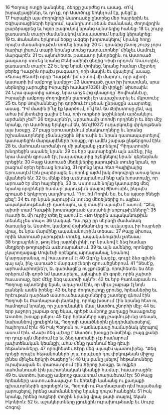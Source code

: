 16 Պօղոսը ոտքի կանգնեց, ձեռքը շարժեց ու ասաց. «Ո՛վ իսրայէլացիներ, եւ դո՛ւք, որ Աստծուց երկնչում էք, լսեցէ՛ք. 17 Իսրայէլի այս ժողովրդի Աստուածը ընտրեց մեր հայրերին եւ Եգիպտացիների երկրում, պանդխտութեան ժամանակ, ժողովրդին բարձրացրեց եւ հզօր բազուկով նրանց այնտեղից հանեց: 18 Եւ շուրջ քառասուն տարի ժամանակով անապատում նրանց կերակրեց: 19 Եւ Քանանու երկրում եօթը ազգեր խորտակելով՝ նրանց հողը որպէս ժառանգութիւն տուեց նրանց: 20 Եւ դրանից յետոյ շուրջ չորս հարիւր յիսուն տարի նրանց տուեց դատաւորներ՝ մինչեւ Սամուէլ մարգարէն: 21 Եւ այնուհետեւ թագաւոր խնդրեցին. ու Աստուած թագաւոր տուեց նրանց Բենիամինի ցեղից Կիսի որդուն՝ Սաւուղին, քառասուն տարի: 22 Եւ երբ նրան փոխեց, նրանց համար մէջտեղ բերեց Դաւթին որպէս թագաւոր, որի մասին եւ վկայելով՝ ասաց. «Գտայ Յեսսէի որդի Դաւթին՝ իմ սրտով մի մարդու, որը պիտի կատարի իմ ամբողջ կամքը»: 23 Աստուած, ըստ իր խոստման, սրա սերնդից յարուցեց Իսրայէլի համար(1036) մի փրկչի՝ Յիսուսին: 24 Նրա գալստից առաջ, նրա առջեւից գնացողը՝ Յովհաննէսը, Իսրայէլի ամբողջ ժողովրդին քարոզել էր ապաշխարել եւ մկրտուել: 25 Եւ երբ Յովհաննէսը իր գործունէութեան ընթացքն աւարտեց, ասաց. “Իմ մասին ի՞նչ էք կարծում, ո՞վ եմ. ես Քրիստոսը չեմ, այլ ահա իմ յետեւից գալիս է նա, որի ոտքերի կօշիկներն արձակելու արժանի չեմ”: 26 Եղբայրնե՛ր, Աբրահամի տոհմի որդինե՛ր եւ ձեր մէջ նրանք, որ Աստծուց երկնչում են, ձե՛զ(1037) ուղարկուեց փրկութեան այս խօսքը. 27 բայց Երուսաղէմում բնակուողները եւ նրանց իշխանաւորները չճանաչեցին Յիսուսին եւ նրան դատապարտելով՝ կատարեցին մարգարէների խօսքը, որ ամէն շաբաթ ընթերցում էին: 28 Եւ մահուան արժանի ոչ մի յանցանք չգտնելով՝ Պիղատոսին խնդրեցին սպանել նրան: 29 Եւ երբ կատարեցին այն ամէնը, ինչ նրա մասին գրուած էր, խաչափայտից իջեցնելով նրան՝ գերեզման դրեցին: 30 Բայց Աստուած մեռելներից յարութիւն տուեց նրան, որ բազում օրեր երեւաց նրանց, 31 որոնք նրա հետ Գալիլիայից Երուսաղէմ էին բարձրացել եւ որոնք այժմ իսկ ժողովրդի առաջ նրա վկաներն են: 32 Եւ մենք ձեզ աւետարանում ենք այն խոստումը, որ արուած էր մեր հայրերին, 33 եւ Աստուած նոյնը կատարեց մեզ՝ նրանց որդիների համար՝ յարութիւն տալով Յիսուսին, ինչպէս գրուած է երկրորդ սաղմոսում.
“Դու իմ Որդին ես,
եւ ես այսօր ծնեցի քեզ”:
34 Եւ որ նրան յարութիւն տուեց մեռելներից ու այլեւս ապականութեան չի դառնալու, այդ մասին այսպէս է ասում.
“Ձեզ պիտի տամ
Դաւթին խոստացուած վստահելի սրբութիւնները”:
35 Ուստի եւ մի ուրիշ տեղ էլ ասում է.
«Քո Սրբին ապականութիւն տեսնել չես տայ»:
36 Սակայն Դաւիթը իր սերնդի ժամանակ ծառայեց եւ Աստծու կամքով վախճանուեց ու աւելացաւ իր հայրերի վրայ, եւ նրա մարմինը ապականութիւն տեսաւ: 37 Բայց Յիսուս, որին Աստուած յարութիւն տուեց, ապականութիւն չտեսաւ: 38 Եղբայրնե՛ր, թող ձեզ յայտնի լինի, որ նրանով է ձեզ համար մեղքերի թողութիւն աւետարանւում. 39 եւ այն ամենից, որոնցից չկարողացաք Մովսէսի օրէնքով արդարանալ, նրանով կ՚արդարանայ, ով հաւատում է: 40 Զգո՛յշ կացէք, գուցէ ձեր գլխին գայ այն, ինչ ասուած է մարգարէների գրուածքներում.
41 “Տեսէ՛ք, արհամարհողնե՛ր,
եւ զարմացէ՛ք ու չքուեցէ՛ք.
որովհետեւ ես ձեր օրերում մի գործ եմ կատարելու,
այնպիսի մի գործ, որին չպիտի հաւատաք,
եթէ մէկը ձեզ պատմի այն”»:
42 Եւ երբ Բառնաբասն ու Պօղոսը այնտեղից ելան, աղաչում էին, որ միւս շաբաթ էլ նոյն բաներն ասեն իրենց: 43 Եւ երբ ժողովուրդը ցրուեց, հրեաներից եւ հրէութան դարձած աստուածապաշտներից շատերը գնում էին Պօղոսի եւ Բառնաբասի յետեւից, որոնք խօսում էին նրանց հետ ու համոզում նրանց, որ շարունակեն մնալ Աստծու շնորհի մէջ: 44 Եւ երբ յաջորդ շաբաթ օրը եկաւ, գրեթէ ամբողջ քաղաքը հաւաքուեց Աստծու խօսքը լսելու: 45 Երբ հրեաները այդ բազմութիւնը տեսան, նախանձով լցուեցին եւ, Պօղոսի ասածներին ընդդիմախօսելով, հայհոյում էին: 46 Իսկ Պօղոսն ու Բառնաբասը համարձակ կերպով ասում էին. «Նախ ձեզ պէտք է Աստծու խօսքը խօսէինք. բայց քանի որ դուք այն մերժում էք եւ ձեզ արժանի չէք համարում յաւիտենական կեանքի, ահա մենք դառնում ենք դէպի հեթանոսները. 47 որովհետեւ Տէրը մեզ այսպէս պատուիրեց.
“Քեզ դրեցի որպէս հեթանոսների լոյս,
որպէսզի դու փրկութեան միջոց լինես
մինչեւ երկրի ծագերը”»:
48 Այս բանը լսելով՝ հեթանոսները ուրախացան եւ փառաւորում էին Տիրոջ խօսքը. եւ ովքեր սահմանուած էին յաւիտենական կեանքի համար, հաւատացին: 49 Եւ Աստծու խօսքը ամբողջ գաւառում տարածւում էր: 50 Բայց հրեաները աստուածապաշտ եւ երեւելի կանանց ու քաղաքի գլխաւորներին գրգռեցին եւ, Պօղոսի ու Բառնաբասի դէմ հալածանք յարուցելով, իրենց սահմաններից նրանց դուրս հանեցին: 51 Իսկ նրանք, իրենց ոտքերի փոշին նրանց վրայ թափ տալով, եկան Իկոնիոն: 52 Եւ աշակերտները լցուեցին ուրախութեամբ եւ Սուրբ Հոգով:
